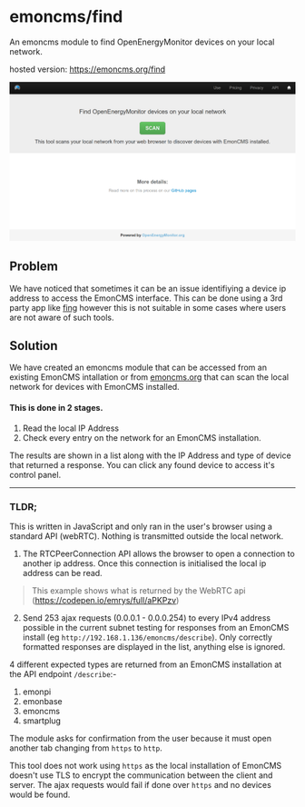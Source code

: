 # emoncms/find

An emoncms module to find OpenEnergyMonitor devices on your local network.

hosted version: https://emoncms.org/find

![EmonCMS.org find devices screenshot](emoncms-find.png?raw=true "EmonCMS.org find devices screenshot")

## Problem
We have noticed that sometimes it can be an issue identifiying a device ip address to access the EmonCMS interface. This can be done using a 3rd party app like [fing](https://play.google.com/store/apps/details?id=com.overlook.android.fing) however this is not suitable in some cases where users are not aware of such tools.

## Solution
We have created an emoncms module that can be accessed from an existing EmonCMS intallation or from [emoncms.org](https://emoncms.org/find) that can scan the local network for devices with EmonCMS installed.

#### This is done in 2 stages.

1. Read the local IP Address
2. Check every entry on the network for an EmonCMS installation.

The results are shown in a list along with the IP Address and type of device that returned a response. You can click any found device to access it's control panel.

---

### TLDR;
This is written in JavaScript and only ran in the user's browser using a standard API (webRTC). Nothing is transmitted outside the local network.

1. The RTCPeerConnection API allows the browser to open a connection to another ip address. Once this connection is initialised the local ip address can be read. 
> This example shows what is returned by the WebRTC api (https://codepen.io/emrys/full/aPKPzv)

2. Send 253 ajax requests (0.0.0.1 - 0.0.0.254) to every IPv4 address possible in the current subnet testing for responses from an EmonCMS install (eg `http://192.168.1.136/emoncms/describe`). Only correctly formatted responses are displayed in the list, anything else is ignored.

4 different expected types are returned from an EmonCMS installation at the API endpoint `/describe`:-

1. emonpi
2. emonbase
3. emoncms
4. smartplug

The module asks for confirmation from the user because it must open another tab changing from `https` to `http`.

This tool does not work using `https` as the local installation of EmonCMS doesn't use TLS to encrypt the communication between the client and server. The ajax requests would fail if done over `https` and no devices would be found.

